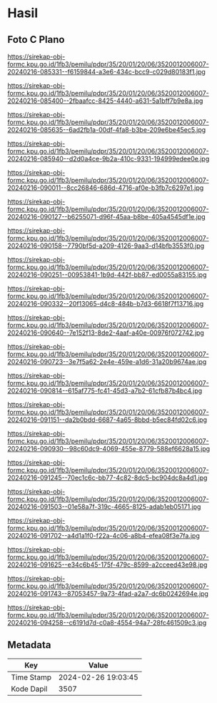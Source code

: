 # Hasil

## Foto C Plano

https://sirekap-obj-formc.kpu.go.id/1fb3/pemilu/pdpr/35/20/01/20/06/3520012006007-20240216-085331--f6159844-a3e6-434c-bcc9-c029d80183f1.jpg

https://sirekap-obj-formc.kpu.go.id/1fb3/pemilu/pdpr/35/20/01/20/06/3520012006007-20240216-085400--2fbaafcc-8425-4440-a631-5a1bff7b9e8a.jpg

https://sirekap-obj-formc.kpu.go.id/1fb3/pemilu/pdpr/35/20/01/20/06/3520012006007-20240216-085635--6ad2fb1a-00df-4fa8-b3be-209e6be45ec5.jpg

https://sirekap-obj-formc.kpu.go.id/1fb3/pemilu/pdpr/35/20/01/20/06/3520012006007-20240216-085940--d2d0a4ce-9b2a-410c-9331-194999edee0e.jpg

https://sirekap-obj-formc.kpu.go.id/1fb3/pemilu/pdpr/35/20/01/20/06/3520012006007-20240216-090011--8cc26846-686d-4716-af0e-b3fb7c6297e1.jpg

https://sirekap-obj-formc.kpu.go.id/1fb3/pemilu/pdpr/35/20/01/20/06/3520012006007-20240216-090127--b6255071-d96f-45aa-b8be-405a4545df1e.jpg

https://sirekap-obj-formc.kpu.go.id/1fb3/pemilu/pdpr/35/20/01/20/06/3520012006007-20240216-090158--7790bf5d-a209-4126-9aa3-d14bfb3553f0.jpg

https://sirekap-obj-formc.kpu.go.id/1fb3/pemilu/pdpr/35/20/01/20/06/3520012006007-20240216-090251--00953841-1b9d-442f-bb87-ed0055a83155.jpg

https://sirekap-obj-formc.kpu.go.id/1fb3/pemilu/pdpr/35/20/01/20/06/3520012006007-20240216-090332--20f13065-d4c8-484b-b7d3-6618f7f13716.jpg

https://sirekap-obj-formc.kpu.go.id/1fb3/pemilu/pdpr/35/20/01/20/06/3520012006007-20240216-090640--7e152f13-8de2-4aaf-a40e-00976f072742.jpg

https://sirekap-obj-formc.kpu.go.id/1fb3/pemilu/pdpr/35/20/01/20/06/3520012006007-20240216-090723--3e7f5a62-2e4e-459e-a1d6-31a20b9674ae.jpg

https://sirekap-obj-formc.kpu.go.id/1fb3/pemilu/pdpr/35/20/01/20/06/3520012006007-20240216-090814--615af775-fc41-45d3-a7b2-61cfb87b4bc4.jpg

https://sirekap-obj-formc.kpu.go.id/1fb3/pemilu/pdpr/35/20/01/20/06/3520012006007-20240216-091151--da2b0bdd-6687-4a65-8bbd-b5ec84fd02c6.jpg

https://sirekap-obj-formc.kpu.go.id/1fb3/pemilu/pdpr/35/20/01/20/06/3520012006007-20240216-090930--98c60dc9-4069-455e-8779-588ef6628a15.jpg

https://sirekap-obj-formc.kpu.go.id/1fb3/pemilu/pdpr/35/20/01/20/06/3520012006007-20240216-091245--70ec1c6c-bb77-4c82-8dc5-bc904dc8a4d1.jpg

https://sirekap-obj-formc.kpu.go.id/1fb3/pemilu/pdpr/35/20/01/20/06/3520012006007-20240216-091503--01e58a7f-319c-4665-8125-adab1eb05171.jpg

https://sirekap-obj-formc.kpu.go.id/1fb3/pemilu/pdpr/35/20/01/20/06/3520012006007-20240216-091702--a4d1a1f0-f22a-4c06-a8b4-efea08f3e7fa.jpg

https://sirekap-obj-formc.kpu.go.id/1fb3/pemilu/pdpr/35/20/01/20/06/3520012006007-20240216-091625--e34c6b45-175f-479c-8599-a2cceed43e98.jpg

https://sirekap-obj-formc.kpu.go.id/1fb3/pemilu/pdpr/35/20/01/20/06/3520012006007-20240216-091743--87053457-9a73-4fad-a2a7-dc6b0242694e.jpg

https://sirekap-obj-formc.kpu.go.id/1fb3/pemilu/pdpr/35/20/01/20/06/3520012006007-20240216-094258--c6191d7d-c0a8-4554-94a7-28fc461509c3.jpg


## Metadata

| Key        | Value               |
| ---------- | ------------------- |
| Time Stamp | 2024-02-26 19:03:45 |
| Kode Dapil | 3507                |



